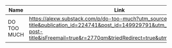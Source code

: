 | Name        | Link           | 
| ------------- | ------------ | 
| DO TOO MUCH | https://alexw.substack.com/p/do-too-much?utm_source=post-email-title&publication_id=224741&post_id=149929791&utm_campaign=email-post-title&isFreemail=true&r=2770qm&triedRedirect=true&utm_medium=email |

